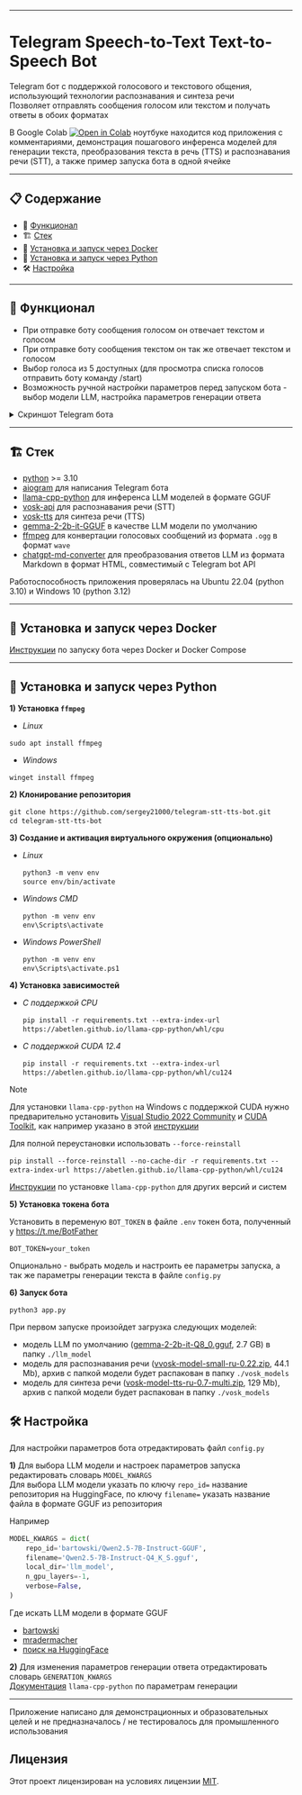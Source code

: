 

---
# Telegram Speech-to-Text Text-to-Speech Bot

Telegram бот с поддержкой голосового и текстового общения, использующий технологии распознавания и синтеза речи  
Позволяет отправлять сообщения голосом или текстом и получать ответы в обоих форматах  

В Google Colab <a href="https://colab.research.google.com/github/sergey21000/telegram-stt-tts-bot/blob/main/Chatbot_Telegram_TTS_STT_llamacpp_Docker.ipynb"><img src="https://img.shields.io/static/v1?message=Open%20in%20Colab&logo=googlecolab&labelColor=5c5c5c&color=0f80c1&label=%20" alt="Open in Colab"></a> ноутбуке находится код приложения с комментариями, демонстрация пошагового инференса моделей для генерации текста, преобразования текста в речь (TTS) и распознавания речи (STT), а также пример запуска бота в одной ячейке


---
## 📋 Содержание

- 🚀 [Функционал](#-Функционал)
- 🏗 [Стек](#-Стек)
- 🐳 [Установка и запуск через Docker](#-Установка-и-запуск-через-Docker)
- 🐍 [Установка и запуск через Python](#-Установка-и-запуск-через-Python)
- 🛠 [Настройка](#-Настройка)


---
## 🚀 Функционал

- При отправке боту сообщения голосом он отвечает текстом и голосом
- При отправке боту сообщения текстом он так же отвечает текстом и голосом
- Выбор голоса из 5 доступных (для просмотра списка голосов отправить боту команду /start)
- Возможность ручной настройки параметров перед запуском бота - выбор модели LLM, настройка параметров генерации ответа

<details>
<summary>Скриншот Telegram бота</summary>

![Главная страница](./screenshots/main_page.png)
</details>


---
## 🏗 Стек

- [python](https://www.python.org/) >= 3.10
- [aiogram](https://github.com/aiogram/aiogram) для написания Telegram бота
- [llama-cpp-python](https://github.com/abetlen/llama-cpp-python) для инференса LLM моделей в формате GGUF
- [vosk-api](https://github.com/alphacep/vosk-api) для распознавания речи (STT)
- [vosk-tts](https://github.com/alphacep/vosk-tts) для синтеза речи (TTS)
- [gemma-2-2b-it-GGUF](https://huggingface.co/bartowski/gemma-2-2b-it-GGUF) в качестве LLM модели по умолчанию
- [ffmpeg](https://ffmpeg.org/) для конвертации голосовых сообщений из формата `.ogg` в формат `wave`
- [chatgpt-md-converter](https://github.com/Latand/formatter-chatgpt-telegram) для преобразования ответов LLM из формата Markdown в формат HTML, совместимый с Telegram bot API

Работоспособность приложения проверялась на Ubuntu 22.04 (python 3.10) и Windows 10 (python 3.12)  

---
## 🐳 Установка и запуск через Docker

[Инструкции](https://github.com/sergey21000/telegram-stt-tts-bot/tree/main/docker) по запуску бота через Docker и Docker Compose


---
## 🐍 Установка и запуск через Python

**1) Установка `ffmpeg`**

 - *Linux*
  ```
  sudo apt install ffmpeg
  ```
 - *Windows*
  ```
  winget install ffmpeg
  ```

**2) Клонирование репозитория**  

```
git clone https://github.com/sergey21000/telegram-stt-tts-bot.git
cd telegram-stt-tts-bot
```

**3) Создание и активация виртуального окружения (опционально)**

- *Linux*
  ```
  python3 -m venv env
  source env/bin/activate
  ```

- *Windows CMD*
  ```
  python -m venv env
  env\Scripts\activate
  ```

- *Windows PowerShell*
  ```
  python -m venv env
  env\Scripts\activate.ps1
  ```
  
**4) Установка зависимостей**  

- *С поддержкой CPU*
  ```
  pip install -r requirements.txt --extra-index-url https://abetlen.github.io/llama-cpp-python/whl/cpu
  ```

- *С поддержкой CUDA 12.4*
  ```
  pip install -r requirements.txt --extra-index-url https://abetlen.github.io/llama-cpp-python/whl/cu124
  ```

> [!NOTE]  
> Для установки `llama-cpp-python` на Windows с поддержкой CUDA нужно предварительно установить [Visual Studio 2022 Community](https://visualstudio.microsoft.com/ru/downloads/) и [CUDA Toolkit](https://developer.nvidia.com/cuda-toolkit-archive), как например указано в этой [инструкции](https://github.com/abetlen/llama-cpp-python/discussions/871#discussion-5812096)  

Для полной переустановки использовать `--force-reinstall`
```
pip install --force-reinstall --no-cache-dir -r requirements.txt --extra-index-url https://abetlen.github.io/llama-cpp-python/whl/cu124
```

[Инструкции](https://github.com/abetlen/llama-cpp-python?tab=readme-ov-file#installation-configuration) по установке `llama-cpp-python` для других версий и систем

**5) Установка токена бота**

Установить в переменую `BOT_TOKEN` в файле `.env` токен бота, полученный у https://t.me/BotFather
```
BOT_TOKEN=your_token
```
Опционально - выбрать модель и настроить ее параметры запуска, а так же параметры генерации текста в файле `config.py`  


**6) Запуск бота**  

```
python3 app.py
```

При первом запуске произойдет загрузка следующих моделей:
- модель LLM по умолчанию ([gemma-2-2b-it-Q8_0.gguf](https://huggingface.co/bartowski/gemma-2-2b-it-GGUF/resolve/main/gemma-2-2b-it-Q8_0.gguf), 2.7 GB) в папку `./llm_model`
- модель для распознавания речи ([vvosk-model-small-ru-0.22.zip](https://alphacephei.com/vosk/models/vosk-model-small-ru-0.22.zip), 44.1 Mb), архив с папкой модели будет распакован в папку `./vosk_models`
- модель для синтеза речи ([vosk-model-tts-ru-0.7-multi.zip](https://alphacephei.com/vosk/models/vosk-model-tts-ru-0.7-multi.zip), 129 Mb), архив с папкой модели будет распакован в папку `./vosk_models`


## 🛠 Настройка

Для настройки параметров бота отредактировать файл `config.py`

**1)** Для выбора LLM модели и настроек параметров запуска редактировать словарь `MODEL_KWARGS`  
Для выбора LLM модели указать по ключу `repo_id=` название репозитория на HuggingFace, по ключу `filename=` указать название файла в формате GGUF из репозитория

Например
```python
MODEL_KWARGS = dict(
    repo_id='bartowski/Qwen2.5-7B-Instruct-GGUF',
    filename='Qwen2.5-7B-Instruct-Q4_K_S.gguf',
    local_dir='llm_model',
    n_gpu_layers=-1,
    verbose=False,
)
``` 

Где искать LLM модели в формате GGUF
- [bartowski](https://huggingface.co/bartowski?search_models=GGUF) 
- [mradermacher](https://huggingface.co/mradermacher?search_models=GGUF) 
- [поиск на HuggingFace](https://huggingface.co/models?pipeline_tag=text-generation&library=gguf&sort=trending)

**2)** Для изменения параметров генерации ответа отредактировать словарь `GENERATION_KWARGS`  
[Документация](https://llama-cpp-python.readthedocs.io/en/latest/api-reference/#llama_cpp.Llama.create_chat_completion) `llama-cpp-python` по параметрам генерации


---
Приложение написано для демонстрационных и образовательных целей и не предназначалось / не тестировалось для промышленного использования


## Лицензия

Этот проект лицензирован на условиях лицензии [MIT](./LICENSE).
